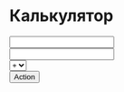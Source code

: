 <html lang="en">
<head>
    <meta charset="UTF-8">
    <meta http-equiv="X-UA-Compatible" content="IE=edge">
    <meta name="viewport" content="width=device-width, initial-scale=1.0">
    <title>Document</title>
    <link rel="stylesheet" href="css/style.css">
</head>
<body>
    <div class="wrapper">
        <h1>Калькулятор</h1>
    <input type="text" id = "in1"><br>
    <input type="text" id = "in2"><br>
    <select id ="act">
        <option value="+">+</option>
        <option value="-">-</option>
        <option value="*">*</option>
        <option value="/">/</option>
    </select><br>
    <button id ="btn">Action</button>
    <p id="result"></p>
    <script src = "js/js.js"></script>
    </div>   
</body>
</html>
